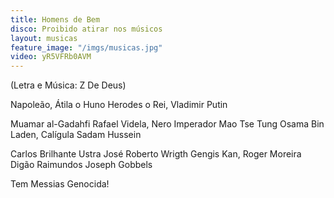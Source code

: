 ```yaml
---
title: Homens de Bem
disco: Proibido atirar nos músicos
layout: musicas
feature_image: "/imgs/musicas.jpg"
video: yR5VFRb0AVM
---
```

(Letra e Música: Z De Deus)

Napoleão, Átila o Huno
Herodes o Rei, Vladimir Putin

Muamar al-Gadahfi
Rafael Videla, Nero Imperador
Mao Tse Tung
Osama Bin Laden, Calígula
Sadam Hussein

Carlos Brilhante Ustra
José Roberto Wrigth
Gengis Kan, Roger Moreira
Digão Raimundos
Joseph Gobbels

Tem Messias Genocida!
